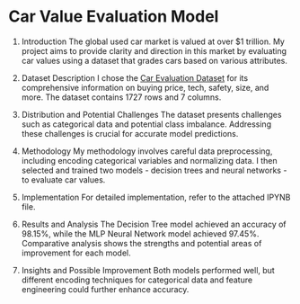 # Car Value Evaluation Model
 
1. Introduction
The global used car market is valued at over $1 trillion. My project aims to provide clarity and direction in this market by evaluating car values using a dataset that grades cars based on various attributes.


2. Dataset Description
I chose the [Car Evaluation Dataset](https://archive.ics.uci.edu/dataset/19/car+evaluation) for its comprehensive information on buying price, tech, safety, size, and more. The dataset contains 1727 rows and 7 columns.


3. Distribution and Potential Challenges
The dataset presents challenges such as categorical data and potential class imbalance. Addressing these challenges is crucial for accurate model predictions.


4. Methodology
My methodology involves careful data preprocessing, including encoding categorical variables and normalizing data. I then selected and trained two models - decision trees and neural networks - to evaluate car values.

5. Implementation
For detailed implementation, refer to the attached IPYNB file.

6. Results and Analysis
The Decision Tree model achieved an accuracy of 98.15%, while the MLP Neural Network model achieved 97.45%. Comparative analysis shows the strengths and potential areas of improvement for each model.

7. Insights and Possible Improvement
Both models performed well, but different encoding techniques for categorical data and feature engineering could further enhance accuracy.
